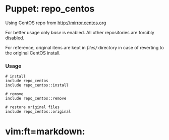 # Puppet: repo_centos

Using CentOS repo from http://mirror.centos.org

For better usage only _*base*_ is enabled. All other repositories are
forcibly disabled.

For reference, original itens are kept in _*files/*_ directory
in case of reverting to the original CentOS install.

### Usage

    # install
    include repo_centos
    include repo_centos::install

    # remove
    include repo_centos::remove

    # restore original files
    include repo_centos::original


# vim:ft=markdown:

